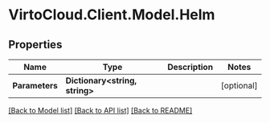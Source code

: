 # VirtoCloud.Client.Model.Helm

## Properties

Name | Type | Description | Notes
------------ | ------------- | ------------- | -------------
**Parameters** | **Dictionary&lt;string, string&gt;** |  | [optional] 

[[Back to Model list]](../README.md#documentation-for-models) [[Back to API list]](../README.md#documentation-for-api-endpoints) [[Back to README]](../README.md)

